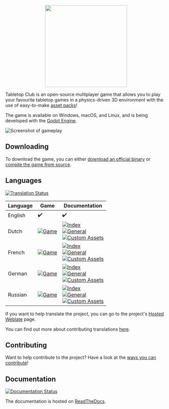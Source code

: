 <p align="center">
  <img src="tabletop_club_logo.svg" width="256">
</p>

Tabletop Club is an open-source multiplayer game that allows you to play your
favourite tabletop games in a physics-driven 3D environment with the use of
easy-to-make
[asset packs](https://tabletop-club.readthedocs.io/en/latest/custom_assets/asset_packs/index.html)!

The game is available on Windows, macOS, and Linux, and is being developed with
the [Godot Engine](https://godotengine.org/).

![Screenshot of gameplay](screenshot.jpg)

## Downloading

To download the game, you can either
[download an official binary](https://tabletop-club.readthedocs.io/en/latest/general/download/downloading_binaries.html)
or
[compile the game from source](https://tabletop-club.readthedocs.io/en/latest/general/download/compiling_from_source.html).

## Languages

[![Translation Status](https://hosted.weblate.org/widgets/tabletop-club/-/svg-badge.svg)](https://hosted.weblate.org/engage/tabletop-club/)

Language | Game               | Documentation
-------- | ------------------ | ------------------
English  | :heavy_check_mark: | :heavy_check_mark:
Dutch    | [![Game](https://hosted.weblate.org/widgets/tabletop-club/de/game/svg-badge.svg)](https://hosted.weblate.org/projects/tabletop-club/game/de/) | [![Index](https://hosted.weblate.org/widgets/tabletop-club/nl/docs-index/svg-badge.svg)](https://hosted.weblate.org/projects/tabletop-club/docs-index/nl/) <br> [![General](https://hosted.weblate.org/widgets/tabletop-club/nl/docs-general/svg-badge.svg)](https://hosted.weblate.org/projects/tabletop-club/docs-general/nl/) <br> [![Custom Assets](https://hosted.weblate.org/widgets/tabletop-club/nl/docs-custom-assets/svg-badge.svg)](https://hosted.weblate.org/projects/tabletop-club/docs-custom-assets/nl/)
French   | [![Game](https://hosted.weblate.org/widgets/tabletop-club/fr/game/svg-badge.svg)](https://hosted.weblate.org/projects/tabletop-club/game/fr/) | [![Index](https://hosted.weblate.org/widgets/tabletop-club/fr/docs-index/svg-badge.svg)](https://hosted.weblate.org/projects/tabletop-club/docs-index/fr/) <br> [![General](https://hosted.weblate.org/widgets/tabletop-club/fr/docs-general/svg-badge.svg)](https://hosted.weblate.org/projects/tabletop-club/docs-general/fr/) <br> [![Custom Assets](https://hosted.weblate.org/widgets/tabletop-club/fr/docs-custom-assets/svg-badge.svg)](https://hosted.weblate.org/projects/tabletop-club/docs-custom-assets/fr/)
German   | [![Game](https://hosted.weblate.org/widgets/tabletop-club/de/game/svg-badge.svg)](https://hosted.weblate.org/projects/tabletop-club/game/de/) | [![Index](https://hosted.weblate.org/widgets/tabletop-club/de/docs-index/svg-badge.svg)](https://hosted.weblate.org/projects/tabletop-club/docs-index/de/) <br> [![General](https://hosted.weblate.org/widgets/tabletop-club/de/docs-general/svg-badge.svg)](https://hosted.weblate.org/projects/tabletop-club/docs-general/de/) <br> [![Custom Assets](https://hosted.weblate.org/widgets/tabletop-club/de/docs-custom-assets/svg-badge.svg)](https://hosted.weblate.org/projects/tabletop-club/docs-custom-assets/de/)
Russian  | [![Game](https://hosted.weblate.org/widgets/tabletop-club/ru/game/svg-badge.svg)](https://hosted.weblate.org/projects/tabletop-club/game/ru/) | [![Index](https://hosted.weblate.org/widgets/tabletop-club/ru/docs-index/svg-badge.svg)](https://hosted.weblate.org/projects/tabletop-club/docs-index/ru/) <br> [![General](https://hosted.weblate.org/widgets/tabletop-club/ru/docs-general/svg-badge.svg)](https://hosted.weblate.org/projects/tabletop-club/docs-general/ru/) <br> [![Custom Assets](https://hosted.weblate.org/widgets/tabletop-club/ru/docs-custom-assets/svg-badge.svg)](https://hosted.weblate.org/projects/tabletop-club/docs-custom-assets/ru/)

If you want to help translate the project, you can go to the project's
[Hosted Weblate](https://hosted.weblate.org/engage/tabletop-club/) page.

You can find out more about contributing translations
[here](https://tabletop-club.readthedocs.io/en/latest/general/contributing/ways_to_contribute.html#translating-the-project).

## Contributing

Want to help contribute to the project? Have a look at the
[ways you can contribute](https://tabletop-club.readthedocs.io/en/latest/general/contributing/ways_to_contribute.html)!

## Documentation

[![Documentation Status](https://readthedocs.org/projects/tabletop-club/badge/?version=latest)](https://tabletop-club.readthedocs.io/en/latest/?badge=latest)

The documentation is hosted on [ReadTheDocs](https://tabletop-club.readthedocs.io).
